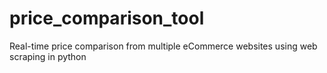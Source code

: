 # price_comparison_tool
Real-time price comparison from multiple  eCommerce websites using web scraping in python
